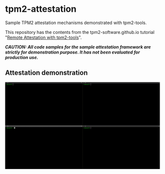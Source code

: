 # tpm2-attestation

Sample TPM2 attestation mechanisms demonstrated with tpm2-tools.<br>

This repository has the contents from the tpm2-software.github.io tutorial
"[Remote Attestation with tpm2-tools](https://tpm2-software.github.io/2020/06/12/Remote-Attestation-With-tpm2-tools.html)".

***CAUTION: All code samples for the sample attestation framework are strictly for
demonstration purpose. It has not been evaluated for production use.***

## Attestation demonstration
![Attestation-demo](/docs/diagrams/tpm2-attestation-demo.gif)
